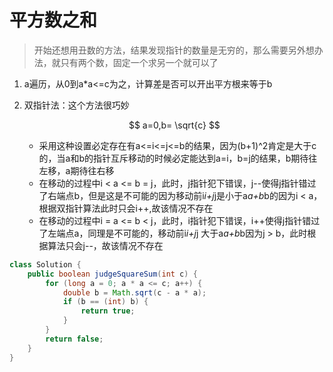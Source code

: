 # 平方数之和

> 开始还想用丑数的方法，结果发现指针的数量是无穷的，那么需要另外想办法，就只有两个数，固定一个求另一个就可以了

1. a遍历，从0到a*a<=c为之，计算差是否可以开出平方根来等于b

2. 双指针法：这个方法很巧妙

   
   $$
   a=0,b= \sqrt{c}
   $$

   * 采用这种设置必定存在有a<=i<=j<=b的结果，因为(b+1)^2肯定是大于c的，当a和b的指针互斥移动的时候必定能达到a=i，b=j的结果，b期待往左移，a期待往右移
   * 在移动的过程中i < a <= b = j，此时，j指针犯下错误，j--使得j指针错过了右端点b，但是这是不可能的因为移动前i*i+j*j是小于a*a+b*b的因为i < a，根据双指针算法此时只会i++,故该情况不存在
   * 在移动的过程中i = a <= b < j，此时，i指针犯下错误，i++使得j指针错过了左端点a，同理是不可能的，移动前i*i+j*j 大于a*a+b*b因为j > b，此时根据算法只会j--，故该情况不存在

```java
class Solution {
    public boolean judgeSquareSum(int c) {
        for (long a = 0; a * a <= c; a++) {
            double b = Math.sqrt(c - a * a);
            if (b == (int) b) {
                return true;
            }
        }
        return false;
    }
}
```



